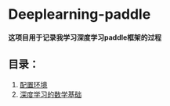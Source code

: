 # Deeplearning-paddle
#### 这项目用于记录我学习深度学习paddle框架的过程
## 目录：
  1. [配置环境](https://github.com/youxiangming/Deeplearning-paddle/blob/master/%E9%85%8D%E7%BD%AE%E7%8E%AF%E5%A2%83.md)
  2. [深度学习的数学基础](https://github.com/youxiangming/Deeplearning-paddle/blob/master/%E6%B7%B1%E5%BA%A6%E5%AD%A6%E4%B9%A0%E6%95%B0%E5%AD%A6%E5%9F%BA%E7%A1%80.md)
